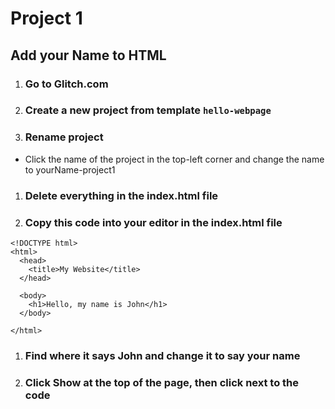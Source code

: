 # Project 1
## Add your Name to HTML

1. ### Go to Glitch.com
1. ### Create a new project from template `hello-webpage`
1. ### Rename project
  - Click the name of the project in the top-left corner and change the name to yourName-project1
1. ### Delete everything in the index.html file
1. ### Copy this code into your editor in the index.html file
```
<!DOCTYPE html>
<html>
  <head>
    <title>My Website</title>
  </head>

  <body>
    <h1>Hello, my name is John</h1>
  </body>

</html>
```
1. ### Find where it says John and change it to say your name
1. ### Click Show at the top of the page, then click next to the code
